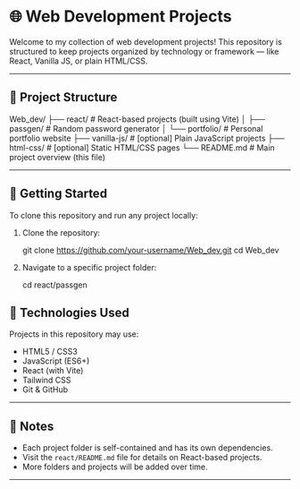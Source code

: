 # 🌐 Web Development Projects

Welcome to my collection of web development projects! This repository is structured to keep projects organized by technology or framework — like React, Vanilla JS, or plain HTML/CSS.

---

## 📁 Project Structure

Web_dev/
├── react/            # React-based projects (built using Vite)
│   ├── passgen/      # Random password generator
│   └── portfolio/    # Personal portfolio website
├── vanilla-js/       # [optional] Plain JavaScript projects
├── html-css/         # [optional] Static HTML/CSS pages
└── README.md         # Main project overview (this file)

---

## 🚀 Getting Started

To clone this repository and run any project locally:

1. Clone the repository:

   git clone https://github.com/your-username/Web_dev.git
   cd Web_dev

2. Navigate to a specific project folder:

   cd react/passgen

## 🧰 Technologies Used

Projects in this repository may use:

- HTML5 / CSS3
- JavaScript (ES6+)
- React (with Vite)
- Tailwind CSS
- Git & GitHub

---

## 📌 Notes

- Each project folder is self-contained and has its own dependencies.
- Visit the `react/README.md` file for details on React-based projects.
- More folders and projects will be added over time.

---
